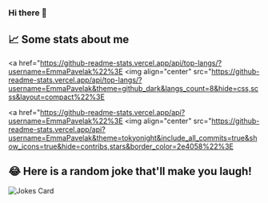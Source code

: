 ### Hi there 👋

<!--
**EmmaPavelak/EmmaPavelak** is a ✨ _special_ ✨ repository because its `README.md` (this file) appears on your GitHub profile.

Here are some ideas to get you started:

- 🔭 I’m currently working on ...
- 🌱 I’m currently learning ...
- 👯 I’m looking to collaborate on ...
- 🤔 I’m looking for help with ...
- 💬 Ask me about ...
- 📫 How to reach me: ...
- 😄 Pronouns: ...
- ⚡ Fun fact: ...
-->

## 📈 Some stats about me
<!-- Most used langages -->
<a href="https://github-readme-stats.vercel.app/api/top-langs/?username=EmmaPavelak%22%3E
  <img align="center" src="https://github-readme-stats.vercel.app/api/top-langs/?username=EmmaPavelak&theme=github_dark&langs_count=8&hide=css,scss&layout=compact%22%3E
</a>
<br />

<!-- Github stats -->
<a href="https://github-readme-stats.vercel.app/api?username=EmmaPavelak%22%3E
  <img align="center" src="https://github-readme-stats.vercel.app/api?username=EmmaPavelak&theme=tokyonight&include_all_commits=true&show_icons=true&hide=contribs,stars&border_color=2e4058%22%3E
</a>
<br />

## 😂 Here is a random joke that'll make you laugh!
![Jokes Card](https://readme-jokes.vercel.app/api)
